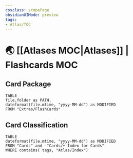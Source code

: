 ```yaml
---
cssclass: scopePage
obsidianUIMode: preview
tags:
- Atlas/TOC
---
```


# 🌏 [[Atlases MOC|Atlases]] | Flashcards MOC

## Card Package

```dataview
TABLE
file.folder as PATH,
dateformat(file.mtime, "yyyy-MM-dd") as MODIFIED
FROM "Extras/FlashCards"
```

## Card Classification

```dataview
TABLE
dateformat(file.mtime, "yyyy-MM-dd") as MODIFIED
FROM "Cards" and -"Cards/+ Index for Cards"
WHERE contains( tags, "Atlas/Index")
```
